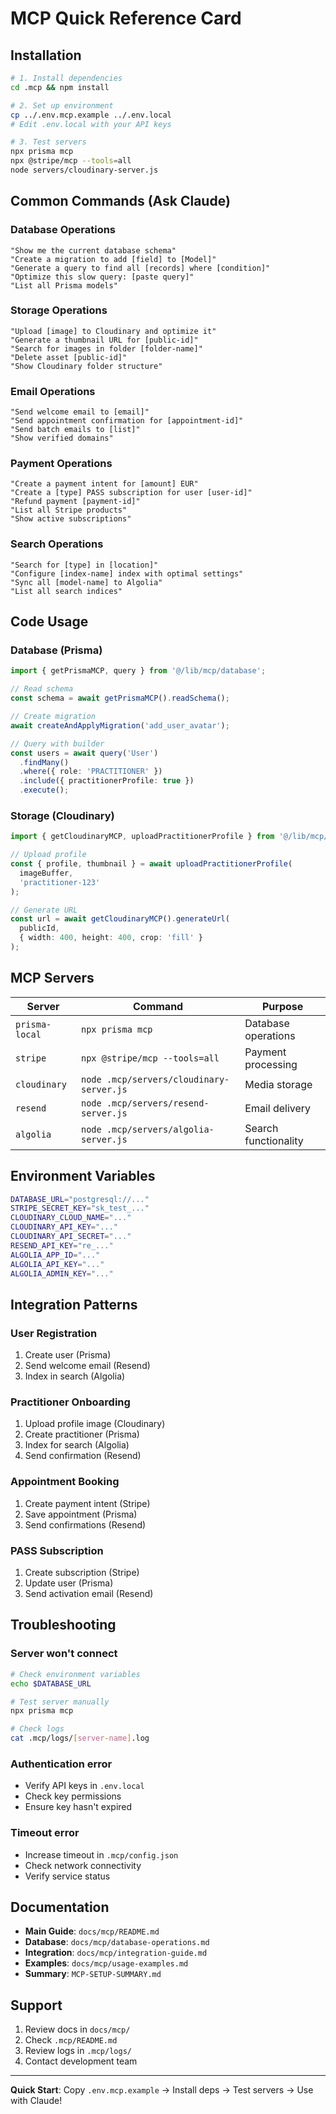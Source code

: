 # MCP Quick Reference Card

## Installation

```bash
# 1. Install dependencies
cd .mcp && npm install

# 2. Set up environment
cp ../.env.mcp.example ../.env.local
# Edit .env.local with your API keys

# 3. Test servers
npx prisma mcp
npx @stripe/mcp --tools=all
node servers/cloudinary-server.js
```

## Common Commands (Ask Claude)

### Database Operations
```
"Show me the current database schema"
"Create a migration to add [field] to [Model]"
"Generate a query to find all [records] where [condition]"
"Optimize this slow query: [paste query]"
"List all Prisma models"
```

### Storage Operations
```
"Upload [image] to Cloudinary and optimize it"
"Generate a thumbnail URL for [public-id]"
"Search for images in folder [folder-name]"
"Delete asset [public-id]"
"Show Cloudinary folder structure"
```

### Email Operations
```
"Send welcome email to [email]"
"Send appointment confirmation for [appointment-id]"
"Send batch emails to [list]"
"Show verified domains"
```

### Payment Operations
```
"Create a payment intent for [amount] EUR"
"Create a [type] PASS subscription for user [user-id]"
"Refund payment [payment-id]"
"List all Stripe products"
"Show active subscriptions"
```

### Search Operations
```
"Search for [type] in [location]"
"Configure [index-name] index with optimal settings"
"Sync all [model-name] to Algolia"
"List all search indices"
```

## Code Usage

### Database (Prisma)
```typescript
import { getPrismaMCP, query } from '@/lib/mcp/database';

// Read schema
const schema = await getPrismaMCP().readSchema();

// Create migration
await createAndApplyMigration('add_user_avatar');

// Query with builder
const users = await query('User')
  .findMany()
  .where({ role: 'PRACTITIONER' })
  .include({ practitionerProfile: true })
  .execute();
```

### Storage (Cloudinary)
```typescript
import { getCloudinaryMCP, uploadPractitionerProfile } from '@/lib/mcp/storage';

// Upload profile
const { profile, thumbnail } = await uploadPractitionerProfile(
  imageBuffer,
  'practitioner-123'
);

// Generate URL
const url = await getCloudinaryMCP().generateUrl(
  publicId,
  { width: 400, height: 400, crop: 'fill' }
);
```

## MCP Servers

| Server | Command | Purpose |
|--------|---------|---------|
| `prisma-local` | `npx prisma mcp` | Database operations |
| `stripe` | `npx @stripe/mcp --tools=all` | Payment processing |
| `cloudinary` | `node .mcp/servers/cloudinary-server.js` | Media storage |
| `resend` | `node .mcp/servers/resend-server.js` | Email delivery |
| `algolia` | `node .mcp/servers/algolia-server.js` | Search functionality |

## Environment Variables

```bash
DATABASE_URL="postgresql://..."
STRIPE_SECRET_KEY="sk_test_..."
CLOUDINARY_CLOUD_NAME="..."
CLOUDINARY_API_KEY="..."
CLOUDINARY_API_SECRET="..."
RESEND_API_KEY="re_..."
ALGOLIA_APP_ID="..."
ALGOLIA_API_KEY="..."
ALGOLIA_ADMIN_KEY="..."
```

## Integration Patterns

### User Registration
1. Create user (Prisma)
2. Send welcome email (Resend)
3. Index in search (Algolia)

### Practitioner Onboarding
1. Upload profile image (Cloudinary)
2. Create practitioner (Prisma)
3. Index for search (Algolia)
4. Send confirmation (Resend)

### Appointment Booking
1. Create payment intent (Stripe)
2. Save appointment (Prisma)
3. Send confirmations (Resend)

### PASS Subscription
1. Create subscription (Stripe)
2. Update user (Prisma)
3. Send activation email (Resend)

## Troubleshooting

### Server won't connect
```bash
# Check environment variables
echo $DATABASE_URL

# Test server manually
npx prisma mcp

# Check logs
cat .mcp/logs/[server-name].log
```

### Authentication error
- Verify API keys in `.env.local`
- Check key permissions
- Ensure key hasn't expired

### Timeout error
- Increase timeout in `.mcp/config.json`
- Check network connectivity
- Verify service status

## Documentation

- **Main Guide**: `docs/mcp/README.md`
- **Database**: `docs/mcp/database-operations.md`
- **Integration**: `docs/mcp/integration-guide.md`
- **Examples**: `docs/mcp/usage-examples.md`
- **Summary**: `MCP-SETUP-SUMMARY.md`

## Support

1. Review docs in `docs/mcp/`
2. Check `.mcp/README.md`
3. Review logs in `.mcp/logs/`
4. Contact development team

---

**Quick Start**: Copy `.env.mcp.example` → Install deps → Test servers → Use with Claude!
